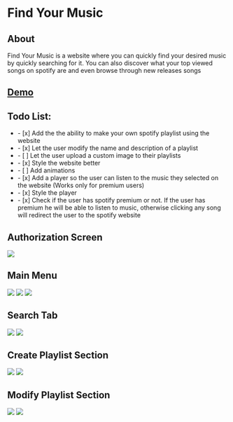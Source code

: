 <h1>Find Your Music</h1>

<h2>About</h2>
<p>Find Your Music is a website where you can quickly find your desired music by quickly searching for it. You can also discover what your top viewed songs on spotify are and even browse through new releases songs</p>


<a href="https://find-your-music.herokuapp.com"><h2>Demo</h2></a>

<h2>Todo List:</h2>
<ul>
<li> - [x] Add the the ability to make your own spotify playlist using the website</li>
<li> - [x] Let the user modify the name and description of a playlist</li>
<li> - [ ] Let the user upload a custom image to their playlists</li>
<li> - [x] Style the website better</li>
<li> - [ ] Add animations</li>
<li> - [x] Add a player so the user can listen to the music they selected on the website (Works only for premium users)</li>
<li> - [x] Style the player</li> 
<li> - [x] Check if the user has spotify premium or not. If the user has premium he will be able to listen to music, otherwise clicking any song will redirect the user to the spotify website</li>

</ul>
<h2>Authorization Screen</h2>
<img src="https://i.imgur.com/Iy8UszS.png"/>
<h2>Main Menu</h2>
<img src="https://i.imgur.com/SUMjxRc.png"/>
<img src="https://i.imgur.com/Y4CBHrb.png"/>
<img src="https://i.imgur.com/AZfBUtg.png"/>
<h2>Search Tab</h2>
<img src="https://i.imgur.com/Ar7SA3u.png"/>
<img src="https://i.imgur.com/IEfm2WW.png"/>
<h2>Create Playlist Section</h2>
<img src="https://i.imgur.com/vGNJoi4.png"/>
<img src="https://i.imgur.com/lia77ir.png"/>
<h2>Modify Playlist Section</h2>
<img src="https://i.imgur.com/LKIroiv.png"/>
<img src="https://i.imgur.com/YSCBMs8.png"/>